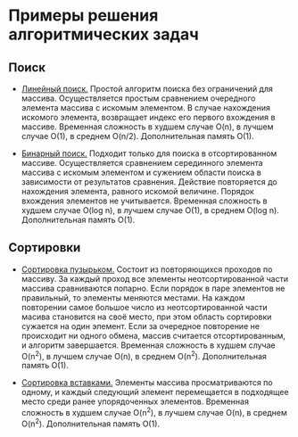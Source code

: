 # Примеры решения алгоритмических задач
 
## Поиск
* [Линейный поиск.](https://github.com/dmitriyperetoka/algorithms.python/blob/main/algorithms/Search/linear_search.py) Простой алгоритм поиска без ограничений для массива. Осуществляется простым сравнением очередного элемента массива с искомым элементом. В случае нахождения искомого элемента, возвращает индекс его первого вхождения в массиве. Временная сложность в худшем случае O(n), в лучшем случае O(1), в среднем O(n/2). Дополнительная память O(1).

* [Бинарный поиск.](https://github.com/dmitriyperetoka/algorithms.python/blob/main/algorithms/Search/binary_search.py) Подходит только для поиска в отсортированном массиве. Осуществляется сравнением серединного элемента массива с искомым элементом и сужением области поиска в зависимости от результатов сравнения. Действие повторяется до нахождения элемента, равного искомой величине. Порядок вхождения элементов не учитывается. Временная сложность в худшем случае O(log n), в лучшем случае O(1), в среднем O(log n). Дополнительная память O(1).

## Сортировки
* [Сортировка пузырьком.](https://github.com/dmitriyperetoka/algorithms.python/blob/main/algorithms/Sorting/bubble_sort.py) Состоит из повторяющихся проходов по массиву. За каждый проход все элементы неотсортированной части массива сравниваются попарно. Если порядок в паре элементов не правильный, то элементы меняются местами. На каждом повторении самое большое число из неотсортированной части масива становится на своё место, при этом область сортировки сужается на один элемент. Если за очередное повторение не происходит ни одного обмена, массив считается отсортированным, и алгоритм завершается. Временная сложность в худшем случае O(n<sup>2</sup>), в лучшем случае O(n), в среднем O(n<sup>2</sup>). Дополнительная память O(1).

* [Сортировка вставками.](https://github.com/dmitriyperetoka/algorithms.python/blob/main/algorithms/Sorting/insertion_sort.py) Элементы массива просматриваются по одному, и каждый следующий элемент перемещается в подходящее место среди ранее упорядоченных элементов. Временная сложность в худшем случае O(n<sup>2</sup>), в лучшем случае O(n), в среднем O(n<sup>2</sup>). Дополнительная память O(1).
